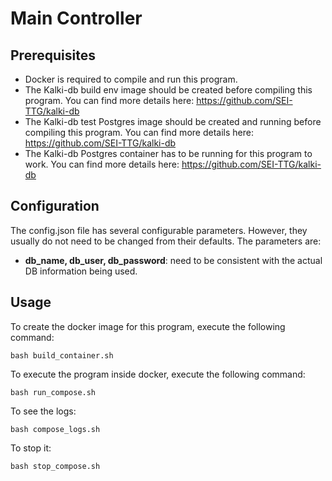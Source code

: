 # Main Controller
 
## Prerequisites
 - Docker is required to compile and run this program.
 - The Kalki-db build env image should be created before compiling this program. You can find more details here: https://github.com/SEI-TTG/kalki-db
 - The Kalki-db test Postgres image should be created and running before compiling this program. You can find more details here: https://github.com/SEI-TTG/kalki-db 
 - The Kalki-db Postgres container has to be running for this program to work. You can find more details here: https://github.com/SEI-TTG/kalki-db
 
## Configuration
The config.json file has several configurable parameters. However, they usually do not need to be changed from their defaults. The parameters are:
 - <b>db_name, db_user, db_password</b>: need to be consistent with the actual DB information being used.
 
## Usage
To create the docker image for this program, execute the following command:

`bash build_container.sh`

To execute the program inside docker, execute the following command:

`bash run_compose.sh`

To see the logs:

`bash compose_logs.sh`

To stop it:

`bash stop_compose.sh`
